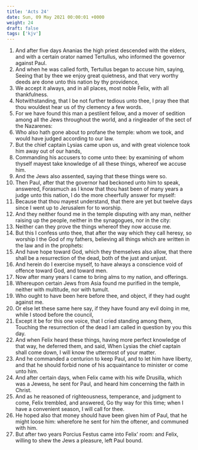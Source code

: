 ```yaml
---
title: 'Acts 24'
date: Sun, 09 May 2021 00:00:01 +0000
weight: 24
draft: false
tags: ['kjv'] 
---
```


1. And after five days Ananias the high priest descended with the elders, and with a certain orator named Tertullus, who informed the governor against Paul.
2. And when he was called forth, Tertullus began to accuse him, saying, Seeing that by thee we enjoy great quietness, and that very worthy deeds are done unto this nation by thy providence,
3. We accept it always, and in all places, most noble Felix, with all thankfulness.
4. Notwithstanding, that I be not further tedious unto thee, I pray thee that thou wouldest hear us of thy clemency a few words.
5. For we have found this man a pestilent fellow, and a mover of sedition among all the Jews throughout the world, and a ringleader of the sect of the Nazarenes:
6. Who also hath gone about to profane the temple: whom we took, and would have judged according to our law.
7. But the chief captain Lysias came upon us, and with great violence took him away out of our hands,
8. Commanding his accusers to come unto thee: by examining of whom thyself mayest take knowledge of all these things, whereof we accuse him.
9. And the Jews also assented, saying that these things were so.
10. Then Paul, after that the governor had beckoned unto him to speak, answered, Forasmuch as I know that thou hast been of many years a judge unto this nation, I do the more cheerfully answer for myself:
11. Because that thou mayest understand, that there are yet but twelve days since I went up to Jerusalem for to worship.
12. And they neither found me in the temple disputing with any man, neither raising up the people, neither in the synagogues, nor in the city:
13. Neither can they prove the things whereof they now accuse me.
14. But this I confess unto thee, that after the way which they call heresy, so worship I the God of my fathers, believing all things which are written in the law and in the prophets:
15. And have hope toward God, which they themselves also allow, that there shall be a resurrection of the dead, both of the just and unjust.
16. And herein do I exercise myself, to have always a conscience void of offence toward God, and toward men.
17. Now after many years I came to bring alms to my nation, and offerings.
18. Whereupon certain Jews from Asia found me purified in the temple, neither with multitude, nor with tumult.
19. Who ought to have been here before thee, and object, if they had ought against me.
20. Or else let these same here say, if they have found any evil doing in me, while I stood before the council,
21. Except it be for this one voice, that I cried standing among them, Touching the resurrection of the dead I am called in question by you this day.
22. And when Felix heard these things, having more perfect knowledge of that way, he deferred them, and said, When Lysias the chief captain shall come down, I will know the uttermost of your matter.
23. And he commanded a centurion to keep Paul, and to let him have liberty, and that he should forbid none of his acquaintance to minister or come unto him.
24. And after certain days, when Felix came with his wife Drusilla, which was a Jewess, he sent for Paul, and heard him concerning the faith in Christ.
25. And as he reasoned of righteousness, temperance, and judgment to come, Felix trembled, and answered, Go thy way for this time; when I have a convenient season, I will call for thee.
26. He hoped also that money should have been given him of Paul, that he might loose him: wherefore he sent for him the oftener, and communed with him.
27. But after two years Porcius Festus came into Felix' room: and Felix, willing to shew the Jews a pleasure, left Paul bound.
